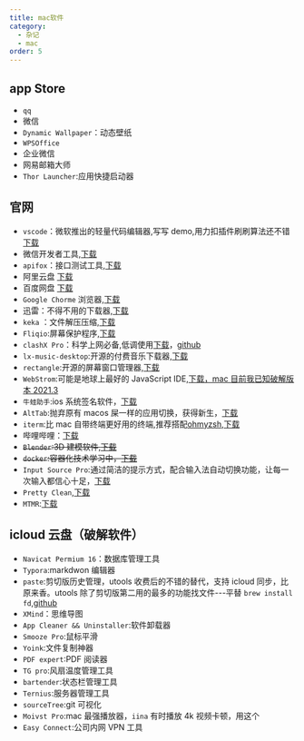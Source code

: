 ```yaml
---
title: mac软件
category:
  - 杂记
  - mac
order: 5
---
```


## app Store

- `qq`
- 微信
- `Dynamic Wallpaper`：动态壁纸
- `WPSOffice`
- 企业微信
- 网易邮箱大师
- `Thor Launcher`:应用快捷启动器

## 官网

- `vscode`：微软推出的轻量代码编辑器,写写 demo,用力扣插件刷刷算法还不错[下载](https://code.visualstudio.com/)
- 微信开发者工具,[下载](https://developers.weixin.qq.com/miniprogram/dev/devtools/download.html)
- `apifox`：接口测试工具,[下载](https://www.apifox.cn/)
- 阿里云盘 [下载](https://www.aliyundrive.com/)
- 百度网盘 [下载](https://pan.baidu.com/download#pan)
- `Google Chorme` 浏览器,[下载](https://www.google.cn/intl/zh-CN/chrome/)
- 迅雷：不得不用的下载器,[下载](https://www.xunlei.com/)
- `keka` ：文件解压压缩,[下载](https://www.keka.io/zh-cn/)
- `Fliqio`:屏幕保护程序,[下载](https://fliqlo.com/screensaver/)
- `clashX Pro`：科学上网必备,低调使用[下载](https://install.appcenter.ms/users/clashx/apps/clashx-pro/distribution_groups/public)，[github](https://github.com/yichengchen/clashX)
- `lx-music-desktop`:开源的付费音乐下载器,[下载](https://github.com/lyswhut/lx-music-desktop)
- `rectangle`:开源的屏幕窗口管理器,[下载](https://github.com/rxhanson/Rectangle)
- `WebStrom`:可能是地球上最好的 JavaScript IDE,[下载，mac 目前我已知破解版本 2021.3](https://www.jetbrains.com/zh-cn/webstorm/download/other.html)
- `牛蛙助手`:ios 系统签名软件，[下载](https://ios222.com/)
- `AltTab`:抛弃原有 macos 屎一样的应用切换，获得新生，[下载](https://github.com/lwouis/alt-tab-macos)
- `iterm`:比 mac 自带终端更好用的终端,推荐搭配[ohmyzsh](https://github.com/ohmyzsh/ohmyzsh),[下载](https://iterm2.com/downloads.html)
- 哔哩哔哩：[下载](https://app.bilibili.com/)
- ~~`Blender`:3D 建模软件,[下载](https://www.blender.org/download/)~~
- ~~`docker`:容器化技术学习中，[下载](https://www.docker.com/)~~
- `Input Source Pro`:通过简洁的提示方式，配合输入法自动切换功能，让每一次输入都信心十足，[下载](https://inputsource.pro/zh-CN)
- `Pretty Clean`,[下载](https://www.prettyclean.cc/zh)
- `MTMR`:[下载](https://github.com/Toxblh/MTMR)

## icloud 云盘（破解软件）

- `Navicat Permium 16`：数据库管理工具
- `Typora`:markdwon 编辑器
- `paste`:剪切版历史管理，utools 收费后的不错的替代，支持 icloud 同步，比原来香。utools 除了剪切版第二用的最多的功能找文件---平替 `brew install fd`,[github](https://github.com/sharkdp/fd)
- `XMind`：思维导图
- `App Cleaner && Uninstaller`:软件卸载器
- `Smooze Pro`:鼠标平滑
- `Yoink`:文件复制神器
- `PDF expert`:PDF 阅读器
- `TG pro`:风扇温度管理工具
- `bartender`:状态栏管理工具
- `Ternius`:服务器管理工具
- `sourceTree`:git 可视化
- `Moivst Pro`:mac 最强播放器，`iina` 有时播放 4k 视频卡顿，用这个
- `Easy Connect`:公司内网 VPN 工具
